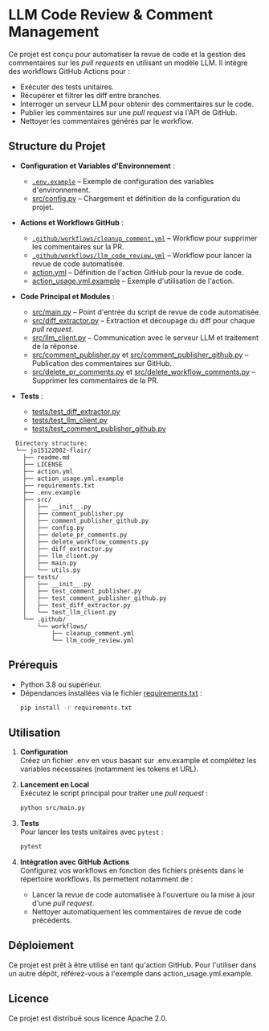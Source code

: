 # LLM Code Review & Comment Management

Ce projet est conçu pour automatiser la revue de code et la gestion des commentaires sur les *pull requests* en utilisant un modèle LLM. Il intègre des workflows GitHub Actions pour :

- Exécuter des tests unitaires.
- Récupérer et filtrer les diff entre branches.
- Interroger un serveur LLM pour obtenir des commentaires sur le code.
- Publier les commentaires sur une *pull request* via l'API de GitHub.
- Nettoyer les commentaires générés par le workflow.

## Structure du Projet

- **Configuration et Variables d'Environnement** :  
  - [`.env.example`](.env.example) – Exemple de configuration des variables d'environnement.
  - [src/config.py](src/config.py) – Chargement et définition de la configuration du projet.

- **Actions et Workflows GitHub** :  
  - [`.github/workflows/cleanup_comment.yml`](.github/workflows/cleanup_comment.yml) – Workflow pour supprimer les commentaires sur la PR.
  - [`.github/workflows/llm_code_review.yml`](.github/workflows/llm_code_review.yml) – Workflow pour lancer la revue de code automatisée.
  - [action.yml](action.yml) – Définition de l'action GitHub pour la revue de code.
  - [action_usage.yml.example](action_usage.yml.example) – Exemple d'utilisation de l'action.

- **Code Principal et Modules** :  
  - [src/main.py](src/main.py) – Point d'entrée du script de revue de code automatisée.
  - [src/diff_extractor.py](src/diff_extractor.py) – Extraction et découpage du diff pour chaque *pull request*.
  - [src/llm_client.py](src/llm_client.py) – Communication avec le serveur LLM et traitement de la réponse.
  - [src/comment_publisher.py](src/comment_publisher.py) et [src/comment_publisher_github.py](src/comment_publisher_github.py) – Publication des commentaires sur GitHub.
  - [src/delete_pr_comments.py](src/delete_pr_comments.py) et [src/delete_workflow_comments.py](src/delete_workflow_comments.py) – Supprimer les commentaires de la PR.

- **Tests** :  
  - [tests/test_diff_extractor.py](tests/test_diff_extractor.py)  
  - [tests/test_llm_client.py](tests/test_llm_client.py)  
  - [tests/test_comment_publisher_github.py](tests/test_comment_publisher_github.py)

```
  Directory structure:
  └── jo15122002-flair/
    ├── readme.md
    ├── LICENSE
    ├── action.yml
    ├── action_usage.yml.example
    ├── requirements.txt
    ├── .env.example
    ├── src/
    │   ├── __init__.py
    │   ├── comment_publisher.py
    │   ├── comment_publisher_github.py
    │   ├── config.py
    │   ├── delete_pr_comments.py
    │   ├── delete_workflow_comments.py
    │   ├── diff_extractor.py
    │   ├── llm_client.py
    │   ├── main.py
    │   └── utils.py
    ├── tests/
    │   ├── __init__.py
    │   ├── test_comment_publisher.py
    │   ├── test_comment_publisher_github.py
    │   ├── test_diff_extractor.py
    │   └── test_llm_client.py
    └── .github/
        └── workflows/
            ├── cleanup_comment.yml
            └── llm_code_review.yml
```

## Prérequis

- Python 3.8 ou supérieur.
- Dépendances installées via le fichier [requirements.txt](requirements.txt) :
  ```sh
  pip install -r requirements.txt
  ```

## Utilisation

1. **Configuration**  
   Créez un fichier .env en vous basant sur .env.example et complétez les variables nécessaires (notamment les tokens et URL).

2. **Lancement en Local**  
   Exécutez le script principal pour traiter une *pull request* :
   ```sh
   python src/main.py
   ```

3. **Tests**  
   Pour lancer les tests unitaires avec `pytest` :
   ```sh
   pytest
   ```

4. **Intégration avec GitHub Actions**  
   Configurez vos workflows en fonction des fichiers présents dans le répertoire workflows. Ils permettent notamment de :
   - Lancer la revue de code automatisée à l'ouverture ou la mise à jour d'une *pull request*.
   - Nettoyer automatiquement les commentaires de revue de code précédents.

## Déploiement

Ce projet est prêt à être utilisé en tant qu'action GitHub. Pour l'utiliser dans un autre dépôt, référez-vous à l'exemple dans action_usage.yml.example.

## Licence

Ce projet est distribué sous licence Apache 2.0.